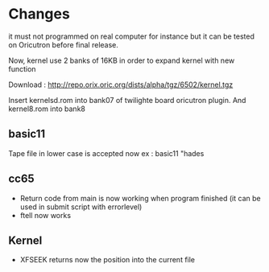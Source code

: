 # Changes

it must not programmed on real computer for instance but it can be tested on Oricutron before final release.

Now, kernel use 2 banks of 16KB in order to expand kernel with new function

Download : http://repo.orix.oric.org/dists/alpha/tgz/6502/kernel.tgz

Insert kernelsd.rom into bank07 of twilighte board oricutron plugin. And kernel8.rom into bank8

## basic11

Tape file in lower case is accepted now ex : basic11 "hades

## cc65

* Return code from main is now working when program finished (it can be used in submit script with errorlevel)
* ftell now works

## Kernel

* XFSEEK returns now the position into the current file
